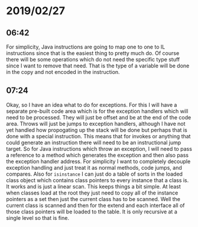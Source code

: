 # 2019/02/27

## 06:42

For simplicity, Java instructions are going to map one to one to IL
instructions since that is the easiest thing to pretty much do. Of
course there will be some operations which do not need the specific
type stuff since I want to remove that need. That is the type of
a variable will be done in the copy and not encoded in the instruction.

## 07:24

Okay, so I have an idea what to do for exceptions. For this I will have
a separate pre-built code area which is for the exception handlers which
will need to be processed. They will just be offset and be at the end of
the code area. Throws will just be jumps to exception handlers, although
I have not yet handled how propogating up the stack will be done but
perhaps that is done with a special instruction. This means that for
invokes or anything that could generate an instruction there will need to
be an instructional jump target. So for Java instructions which throw an
exception, I will need to pass a reference to a method which generates the
exception and then also pass the exception handler address. For simplicity
I want to completely decouple exception handling and just treat it as
normal methods, code jumps, and compares. Also for `isinstance` I can just
do a table of sorts in the loaded class object which contains class
pointers to every instance that a class is. It works and is just a linear
scan. This keeps things a bit simple. At least when classes load at the
root they just need to copy all of the instance pointers as a set then
just the current class has to be scanned. Well the current class is scanned
and then for the extend and each interface all of those class pointers will
be loaded to the table. It is only recursive at a single level so that is
fine.
